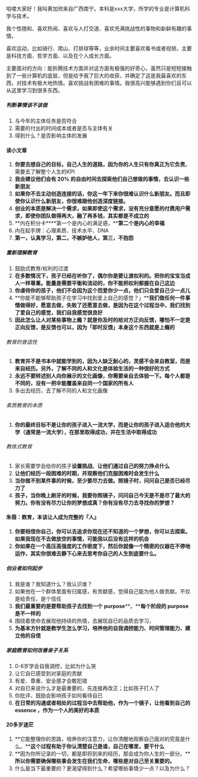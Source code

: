 哈喽大家好！我叫黄加欣来自广西南宁。本科是xxx大学，所学的专业是计算机科学与技术。

我个性随和、喜欢热闹、喜欢与人打交道、喜欢充满挑战性的事物和新鲜有趣的事情。

喜欢运动，比如骑行、爬山、打排球等等，业余时间主要喜欢看书或者视频，主要是科技方面、哲学方面、以及在个人成长方面。

主要面对的方向：能折腾技术方面并对这方面有极强的好奇心，虽然只是短短接触到了一些计算机的底层，但是给予我了巨大的收获，并确定了这是我最喜欢的东西，对技术有极大地热情。喜欢挑战有困难的事情。我很高兴能够遇到你们且可以从这里学习到很多东西。

##### 判断事情该不该做

1. 与今年的主体任务是否符合
2. 需要的付出的时间成本或者是否与主体有关
3. 得到什么？是否影响主体的发展

#### 读小文章
1. **你要去想自己的目标，自己人生的道路，因为你的人生只有你真正为它负责**。需要去了解整个人生的KPI
2. **我会建议他们会有 20% 的自由时间去探索他们自己想做的事情，去认识一些新朋友**
3. **如果你不去主动创造连接的话，你这一年下来你很难认识什么新朋友。而且即使你认识什么新朋友，你很难跟他创造深度链接。**
4. **创业的本质是解决一个需求，如果即使这个需求，没有充分意愿的付费用户需求，即使你团队做得再大，融了再多钱，其实都是不成立的**
5. **内在积分卡****第一个是内心的满足感，****第二个是内心的幸福**
6. 内在起手牌：心理素质、技术水平、DNA
7. **第一，认真学习，第二，不嫉妒他人，第三，不抱怨**
##### 重新理解教育
1. 鼓励式教育/权利的过渡
2. **在多数情况下，孩子已经在听你了，偶尔你是要让渡权利的。把你的宝宝当成人一样尊重。能量是需要平衡和流动的，你不能把权利都握在自己这边**
3. **你虐待你的孩子，他们不会因为这个而爱你少一点，他们只会爱自己少一点儿**
4. **你能不能够帮助孩子在学习中找到爱上自己的感觉？」****我们做任何一件事情做得好，愿意去做，失败了还愿意去做，是因为在这个过程当中，我们找到了爱自己的感觉，我们自我感觉很良好**
5. **因此怎么让人对某些事物上瘾？就是你及时的给对方正向反馈，哪怕不一定是正向反馈，是反馈也可以，因为「即时反馈」本身这个东西就是上瘾的**

###### 教育的普适性
1. **教育并不是书本中就能学到的，因为人缺乏耐心的，灵感不会来自教室，而是来自经历。另外，了解不同的人和文化是体验生活的一种很好的方式**
2. **永远不要转述别人向你展示的文化画像，你需要亲自去体验一下。每个人都是不同的，没有一把伞能覆盖来自同一个国家的所有人**
3. 多出去经历，去了解不同的人和文化画像
###### 素质教育的本质
1. **你的最终目标不是让你的孩子进入一流大学，而是让你的孩子进入适合他的大学（通常是一流大学），在那里取得成功，并在生活中取得成功**
###### 教练式教育
1. 家长需要学会给你的孩子**设置挑战**。**让他们通过自己的努力挣点什么**
2. **让他们经历一段困难的时期，并观察他们克服困难时会发生什么**
3. **当你做不到某件事的时候，至少要尽力去做。照镜子时，问问自己是否已经尽力了**
4. **孩子，当你晚上刷牙的时候，我要你照镜子，问问自己今天是不是尽了最大的努力。你有没有尽力让你的梦想成真？你有没有尽力去寻找你的梦想？**
#### 朱蓓：教育，本该让人成为完整的『人』
1. **你要相信你自己，你可以去追求你现在还不知道的一个梦想，你可以去探索。如果我现在不去做放空的事情，可能我以后没有这样的机会**
2. **你如果在一个高压高强度的工作密度下，然后你就像一个精密的仪器在不停地运作，其实你很难去静下心来去思考你自己的人生到底要什么。**
##### 创业者如何起步
1. 我是谁？我知道什么？我认识谁？
2. 如果他在一个群体里面有归属感，有贡献感，觉得自己能为他人做贡献。不仅是给责任，是个信任
3. **我们最重要的是要帮助孩子去找到一个** **purpose****。****每个阶段的 purpose 是不一样的**
4. 围绕着使命去展现他持续的热情，去展现自已的品质去学习，
5. **为基本方针就是教学生怎么学习，培养他的自我调控能力、时间管理能力、建立他的自信**
##### 家庭教育如何改善亲子关系
1. 0-6岁学会自我调控，比如为什么哭
2. 让它自已感受到对家庭的贡献
3. 有爱、尊重、安全感才会敢犯错
4. 对自已来说什么才是最重要的，先连接再改正；比如孩子打人了
5. 你批评、鼓励会影响孩子如何看待自已
6. **在日常的沟通或者相处的过程当中去帮助他，作为一个镜子，让他看到自己的 essence ，作为一个人的美好的本质**
#### 20多岁迷茫
1. **它能整理你的思路，培养你的注意力，让你清醒地观察自己面对的究竟是什么。****这个过程有助于你认清楚自己是谁，自己在哪里，要干什么**
2. **因为你所记录的一切，都是即将到来的经历，那会成为你人生的一部分。****所以你需要确保哪些事会发生在我们生命，哪些是对自己至关重要的。**
3. 什么是当下最重要的？更渴望得到什么？希望哪些事情少一点？以及为什么？